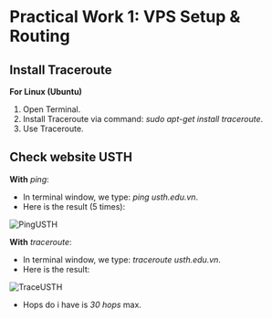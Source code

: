 Practical Work 1: VPS Setup & Routing 
=====

## **Install Traceroute**

**For Linux (Ubuntu)**

1. Open Terminal.
2. Install Traceroute via command: *sudo apt-get install traceroute*.
3. Use Traceroute.

## **Check website USTH**
**With** *ping*:

* In terminal window, we type: *ping usth.edu.vn*.
* Here is the result (5 times): 

![PingUSTH](https://user-images.githubusercontent.com/59855071/80054817-7b3eaa80-854a-11ea-8be3-2ced36fc3e6f.PNG)

**With** *traceroute*:

* In terminal window, we type: *traceroute usth.edu.vn*.
* Here is the result:

![TraceUSTH](https://user-images.githubusercontent.com/59855071/80055473-eb99fb80-854b-11ea-9a6f-f4d13b6d009d.PNG)

* Hops do i have is *30 hops* max.
 


